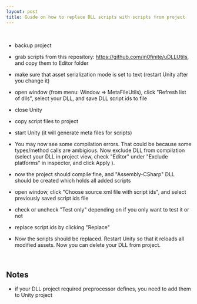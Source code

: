 ```yaml
---
layout: post
title: Guide on how to replace DLL scripts with scripts from project
---
```


<br>

- backup project

- grab scripts from this repository: https://github.com/in0finite/uDLLUtils, and copy them to Editor folder

- make sure that asset serialization mode is set to text (restart Unity after you change it)

- open window (from menu: Window => MetaFileUtils), click "Refresh list of dlls", select your DLL, and save DLL script ids to file

- close Unity

- copy script files to project

- start Unity (it will generate meta files for scripts)

- You may now see some compilation errors. That could be because some types/method calls are ambigious. Now exclude DLL from compilation (select your DLL in project view, check "Editor" under "Exclude platforms" in inspector, and click Apply ).

- now the project should compile fine, and "Assembly-CSharp" DLL should be created which holds all added scripts

- open window, click "Choose source xml file with script ids", and select previously saved script ids file

- check or uncheck "Test only" depending on if you only want to test it or not

- replace script ids by clicking "Replace"

- Now the scripts should be replaced. Restart Unity so that it reloads all modified assets. Now you can delete your DLL from project.


<br>

## Notes

- if your DLL project required preprocessor defines, you need to add them to Unity project



